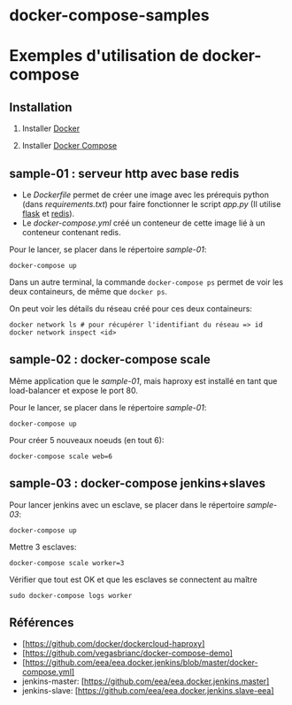 # docker-compose-samples

Exemples d'utilisation de docker-compose
========================================

Installation
------------

1. Installer [Docker](https://docs.docker.com/engine/installation/)

1. Installer [Docker Compose](https://docs.docker.com/compose/install/)

sample-01 : serveur http avec base redis
----------------------------------------

* Le _Dockerfile_ permet de créer une image avec les prérequis python (dans
  _requirements.txt_) pour faire fonctionner le script _app.py_ (Il utilise
  [flask](http://flask.pocoo.org/) et
  [redis](https://pypi.python.org/pypi/redis)).
* Le _docker-compose.yml_ créé un conteneur de cette image lié à un conteneur
contenant redis.

Pour le lancer, se placer dans le répertoire _sample-01_:

```
docker-compose up
```

Dans un autre terminal, la commande `docker-compose ps` permet de voir les deux
containeurs, de même que `docker ps`.

On peut voir les détails du réseau créé pour ces deux containeurs:

```
docker network ls # pour récupérer l'identifiant du réseau => id
docker network inspect <id>
```

sample-02 : docker-compose scale
--------------------------------

Même application que le _sample-01_, mais haproxy est installé en tant que
load-balancer et expose le port 80.

Pour le lancer, se placer dans le répertoire _sample-01_:

```
docker-compose up
```

Pour créer 5 nouveaux noeuds (en tout 6):

```
docker-compose scale web=6
```

sample-03 : docker-compose jenkins+slaves
-----------------------------------------

Pour lancer jenkins avec un esclave, se placer dans le répertoire _sample-03_:

```
docker-compose up
```

Mettre 3 esclaves:

```
docker-compose scale worker=3
```

Vérifier que tout est OK et que les esclaves se connectent au maître

```
sudo docker-compose logs worker
```


Références
----------

* [https://github.com/docker/dockercloud-haproxy]
* [https://github.com/vegasbrianc/docker-compose-demo]
* [https://github.com/eea/eea.docker.jenkins/blob/master/docker-compose.yml]
* jenkins-master: [https://github.com/eea/eea.docker.jenkins.master]
* jenkins-slave: [https://github.com/eea/eea.docker.jenkins.slave-eea]
